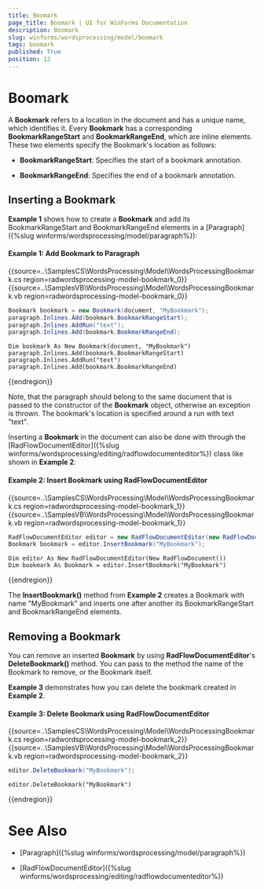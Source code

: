 ```yaml
---
title: Boomark
page_title: Boomark | UI for WinForms Documentation
description: Boomark
slug: winforms/wordsprocessing/model/boomark
tags: boomark
published: True
position: 12
---
```


# Boomark

A __Bookmark__ refers to a location in the document and has a unique name, which identifies it. Every __Bookmark__ has a corresponding __BookmarkRangeStart__ and __BookmarkRangeEnd__, which are inline elements. These two elements specify the Bookmark's location as follows:
      

* __BookmarkRangeStart__: Specifies the start of a bookmark annotation.
          

* __BookmarkRangeEnd__: Specifies the end of a bookmark annotation.
          

## Inserting a Bookmark

__Example 1__ shows how to create a __Bookmark__ and add its BookmarkRangeStart and BookmarkRangeEnd elements in a [Paragraph]({%slug winforms/wordsprocessing/model/paragraph%}):

#### Example 1: Add Bookmark to Paragraph


{{source=..\SamplesCS\WordsProcessing\Model\WordsProcessingBookmark.cs region=radwordsprocessing-model-bookmark_0}} 
{{source=..\SamplesVB\WordsProcessing\Model\WordsProcessingBookmark.vb region=radwordsprocessing-model-bookmark_0}} 

````C#
Bookmark bookmark = new Bookmark(document, "MyBookmark");
paragraph.Inlines.Add(bookmark.BookmarkRangeStart);
paragraph.Inlines.AddRun("text");
paragraph.Inlines.Add(bookmark.BookmarkRangeEnd);

````
````VB.NET
Dim bookmark As New Bookmark(document, "MyBookmark")
paragraph.Inlines.Add(bookmark.BookmarkRangeStart)
paragraph.Inlines.AddRun("text")
paragraph.Inlines.Add(bookmark.BookmarkRangeEnd)

````

{{endregion}} 

Note, that the paragraph should belong to the same document that is passed to the constructor of the __Bookmark__ object, otherwise an exception is thrown. The bookmark's location is specified around a run with text "text".

Inserting a __Bookmark__ in the document can also be done with through the [RadFlowDocumentEditor]({%slug winforms/wordsprocessing/editing/radflowdocumenteditor%}) class like shown in __Example 2__:

#### Example 2: Insert Bookmark using RadFlowDocumentEditor

{{source=..\SamplesCS\WordsProcessing\Model\WordsProcessingBookmark.cs region=radwordsprocessing-model-bookmark_1}} 
{{source=..\SamplesVB\WordsProcessing\Model\WordsProcessingBookmark.vb region=radwordsprocessing-model-bookmark_1}} 

````C#
RadFlowDocumentEditor editor = new RadFlowDocumentEditor(new RadFlowDocument());
Bookmark bookmark = editor.InsertBookmark("MyBookmark");

````
````VB.NET
Dim editor As New RadFlowDocumentEditor(New RadFlowDocument())
Dim bookmark As Bookmark = editor.InsertBookmark("MyBookmark")

````

{{endregion}} 

The __InsertBookmark()__ method from __Example 2__ creates a Bookmark with name "MyBookmark" and inserts one after another its BookmarkRangeStart and BookmarkRangeEnd elements.

## Removing a Bookmark 

You can remove an inserted __Bookmark__ by using __RadFlowDocumentEditor__'s __DeleteBookmark()__ method. You can pass to the method the name of the Bookmark to remove, or the Bookmark itself.
        

__Example 3__ demonstrates how you can delete the bookmark created in __Example 2__.

#### Example 3: Delete Bookmark using RadFlowDocumentEditor

{{source=..\SamplesCS\WordsProcessing\Model\WordsProcessingBookmark.cs region=radwordsprocessing-model-bookmark_2}} 
{{source=..\SamplesVB\WordsProcessing\Model\WordsProcessingBookmark.vb region=radwordsprocessing-model-bookmark_2}} 

````C#
editor.DeleteBookmark("MyBookmark");

````
````VB.NET
editor.DeleteBookmark("MyBookmark")

````

{{endregion}} 

# See Also

 * [Paragraph]({%slug winforms/wordsprocessing/model/paragraph%})

 * [RadFlowDocumentEditor]({%slug winforms/wordsprocessing/editing/radflowdocumenteditor%})
